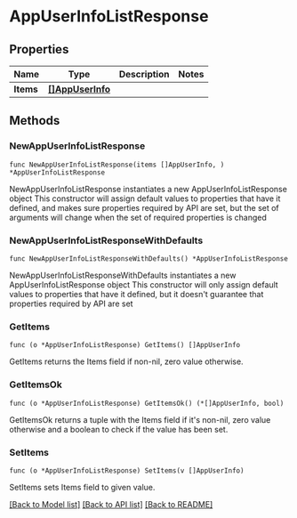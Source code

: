 # AppUserInfoListResponse

## Properties

Name | Type | Description | Notes
------------ | ------------- | ------------- | -------------
**Items** | [**[]AppUserInfo**](AppUserInfo.md) |  | 

## Methods

### NewAppUserInfoListResponse

`func NewAppUserInfoListResponse(items []AppUserInfo, ) *AppUserInfoListResponse`

NewAppUserInfoListResponse instantiates a new AppUserInfoListResponse object
This constructor will assign default values to properties that have it defined,
and makes sure properties required by API are set, but the set of arguments
will change when the set of required properties is changed

### NewAppUserInfoListResponseWithDefaults

`func NewAppUserInfoListResponseWithDefaults() *AppUserInfoListResponse`

NewAppUserInfoListResponseWithDefaults instantiates a new AppUserInfoListResponse object
This constructor will only assign default values to properties that have it defined,
but it doesn't guarantee that properties required by API are set

### GetItems

`func (o *AppUserInfoListResponse) GetItems() []AppUserInfo`

GetItems returns the Items field if non-nil, zero value otherwise.

### GetItemsOk

`func (o *AppUserInfoListResponse) GetItemsOk() (*[]AppUserInfo, bool)`

GetItemsOk returns a tuple with the Items field if it's non-nil, zero value otherwise
and a boolean to check if the value has been set.

### SetItems

`func (o *AppUserInfoListResponse) SetItems(v []AppUserInfo)`

SetItems sets Items field to given value.



[[Back to Model list]](../README.md#documentation-for-models) [[Back to API list]](../README.md#documentation-for-api-endpoints) [[Back to README]](../README.md)


